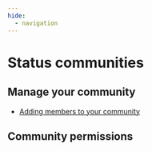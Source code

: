 ```yaml
---
hide:
  - navigation
---
```


# Status communities

## Manage your community

- [Adding members to your community](./adding-members-to-your-community.md)

## Community permissions